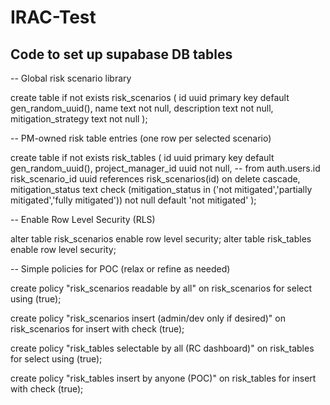 # IRAC-Test

## Code to set up supabase DB tables

-- Global risk scenario library

create table if not exists risk_scenarios (
  id uuid primary key default gen_random_uuid(),
  name text not null,
  description text not null,
  mitigation_strategy text not null
);

-- PM-owned risk table entries (one row per selected scenario)

create table if not exists risk_tables (
  id uuid primary key default gen_random_uuid(),
  project_manager_id uuid not null,  -- from auth.users.id
  risk_scenario_id uuid references risk_scenarios(id) on delete cascade,
  mitigation_status text
    check (mitigation_status in ('not mitigated','partially mitigated','fully mitigated'))
    not null default 'not mitigated'
);

-- Enable Row Level Security (RLS)

alter table risk_scenarios enable row level security;
alter table risk_tables enable row level security;

-- Simple policies for POC (relax or refine as needed)

create policy "risk_scenarios readable by all" on risk_scenarios
for select using (true);

create policy "risk_scenarios insert (admin/dev only if desired)" on risk_scenarios
for insert with check (true);

create policy "risk_tables selectable by all (RC dashboard)" on risk_tables
for select using (true);

create policy "risk_tables insert by anyone (POC)" on risk_tables
for insert with check (true);
